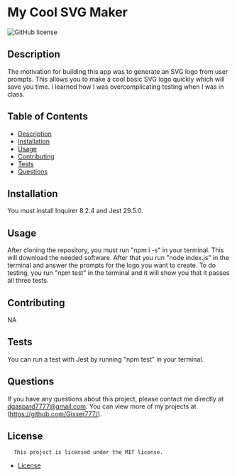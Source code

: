 # My Cool SVG Maker
  ![GitHub license](https://img.shields.io/badge/license-MIT-blue.svg)
 
  ## Description
  The motivation for building this app was to generate an SVG logo from user prompts. This allows you to make a cool basic SVG logo quickly which will save you time. I learned how I was overcomplicating testing when I was in class.
 
  ## Table of Contents
  * [Description](#description)
  * [Installation](#installation)
  * [Usage](#usage)
  * [Contributing](#contributing)
  * [Tests](#tests)
  * [Questions](#questions)
 
  ## Installation
  You must install Inquirer 8.2.4 and Jest 29.5.0.
 
  ## Usage
  After cloning the repository, you must run "npm i -s" in your terminal. This will download the needed software. After that you run "node index.js" in the terminal and answer the prompts for the logo you want to create. To do testing, you run "npm test" in the terminal and it will show you that it passes all three tests.
 
  ## Contributing
  NA
 
  ## Tests
  You can run a test with Jest by running "npm test" in your terminal.
 
  ## Questions
  If you have any questions about this project, please contact me directly at dgaspard7777@gmail.com. You can view more of my projects at (https://github.com/Gixxer777/).
 
  ## License

      This project is licensed under the MIT license.
  
* [License](#license)

